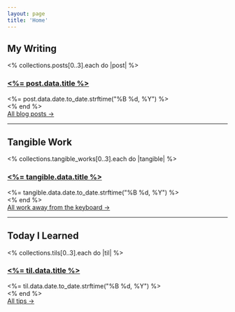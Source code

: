 ```yaml
---
layout: page
title: 'Home'
---
```


<div class="mx-auto my-0 p-[20px] pb-1">
	<h2 class="mt-0 alt_font text-3xl">My Writing</h2>
  <% collections.posts[0..3].each do |post| %>
    <div class="mb-[20px]">
      <h3 class="post-title">
        <a href="<%= post.relative_url %>"><%= post.data.title %></a>
      </h3>
			<div class="post-date"><%= post.data.date.to_date.strftime("%B %d, %Y") %></div>
    </div>
  <% end %>
	<div class="mt-2">
		<a class="text-sm text-black" href="/blog/">All blog posts →</a>
	</div>
	<hr class="mt-6">
	<h2 class="mt-6 alt_font text-3xl">Tangible Work</h2>
	<% collections.tangible_works[0..3].each do |tangible| %>
		<div class="mb-[20px]">
			<h3 class="post-title">
				<a href="<%= tangible.relative_url %>"><%= tangible.data.title %></a>
			</h3>
			<div class="post-date"><%= tangible.data.date.to_date.strftime("%B %d, %Y") %></div>
		</div>
	<% end %> 
	<div class="mt-2">
		<a class="text-sm text-black" href="/tangible-work/">All work away from the keyboard →</a>
	</div>
	<hr class="mt-6">
	<h2 class="mt-6 alt_font text-3xl">Today I Learned</h2>
	<% collections.tils[0..3].each do |til| %>
		<div class="mb-[20px]">
			<h3 class="post-title">
				<a href="<%= til.relative_url %>"><%= til.data.title %></a>
			</h3>
			<div class="post-date"><%= til.data.date.to_date.strftime("%B %d, %Y") %></div>
		</div>
	<% end %>
	<div class="mt-2 mb-6">
		<a class="text-sm text-black" href="/today-i-learned/">All tips →</a>
	</div>

</div>
